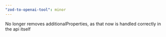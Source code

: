 ```yaml
---
"zod-to-openai-tool": minor
---
```


No longer removes additionalProperties, as that now is handled correctly in the api itself
